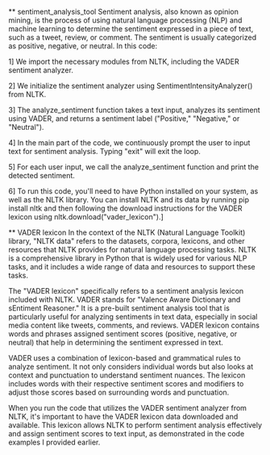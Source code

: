 ** sentiment_analysis_tool
Sentiment analysis, also known as opinion mining, is the process of using natural language processing (NLP) and machine learning to determine the sentiment expressed in a piece of text, such as a tweet, review, or comment. The sentiment is usually categorized as positive, negative, or neutral. 
In this code:

1] We import the necessary modules from NLTK, including the VADER sentiment analyzer.

2] We initialize the sentiment analyzer using SentimentIntensityAnalyzer() from NLTK.

3] The analyze_sentiment function takes a text input, analyzes its sentiment using VADER, and returns a sentiment label ("Positive," "Negative," or "Neutral").

4] In the main part of the code, we continuously prompt the user to input text for sentiment analysis. Typing "exit" will exit the loop.

5] For each user input, we call the analyze_sentiment function and print the detected sentiment.

6] To run this code, you'll need to have Python installed on your system, as well as the NLTK library. You can install NLTK and its data by running pip install nltk and then following the download instructions for the VADER lexicon using nltk.download("vader_lexicon").]

** VADER lexicon
In the context of the NLTK (Natural Language Toolkit) library, "NLTK data" refers to the datasets, corpora, lexicons, and other resources that NLTK provides for natural language processing tasks. NLTK is a comprehensive library in Python that is widely used for various NLP tasks, and it includes a wide range of data and resources to support these tasks.

The "VADER lexicon" specifically refers to a sentiment analysis lexicon included with NLTK. VADER stands for "Valence Aware Dictionary and sEntiment Reasoner." It is a pre-built sentiment analysis tool that is particularly useful for analyzing sentiments in text data, especially in social media content like tweets, comments, and reviews. VADER lexicon contains words and phrases assigned sentiment scores (positive, negative, or neutral) that help in determining the sentiment expressed in text.

VADER uses a combination of lexicon-based and grammatical rules to analyze sentiment. It not only considers individual words but also looks at context and punctuation to understand sentiment nuances. The lexicon includes words with their respective sentiment scores and modifiers to adjust those scores based on surrounding words and punctuation.

When you run the code that utilizes the VADER sentiment analyzer from NLTK, it's important to have the VADER lexicon data downloaded and available. This lexicon allows NLTK to perform sentiment analysis effectively and assign sentiment scores to text input, as demonstrated in the code examples I provided earlier.
